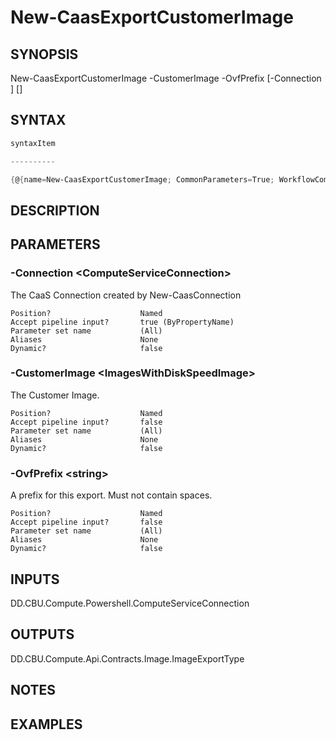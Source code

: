 ﻿New-CaasExportCustomerImage
===================

## SYNOPSIS

New-CaasExportCustomerImage -CustomerImage <ImagesWithDiskSpeedImage> -OvfPrefix <string> [-Connection <ComputeServiceConnection>] [<CommonParameters>]


## SYNTAX
```powershell
syntaxItem                                                                                                             

----------                                                                                                             

{@{name=New-CaasExportCustomerImage; CommonParameters=True; WorkflowCommonParameters=False; parameter=System.Object[]}}
```

## DESCRIPTION


## PARAMETERS
### -Connection &lt;ComputeServiceConnection&gt;
The CaaS Connection created by New-CaasConnection
```
Position?                    Named
Accept pipeline input?       true (ByPropertyName)
Parameter set name           (All)
Aliases                      None
Dynamic?                     false
```
 
### -CustomerImage &lt;ImagesWithDiskSpeedImage&gt;
The Customer Image.
```
Position?                    Named
Accept pipeline input?       false
Parameter set name           (All)
Aliases                      None
Dynamic?                     false
```
 
### -OvfPrefix &lt;string&gt;
A prefix for this export. Must not contain spaces.
```
Position?                    Named
Accept pipeline input?       false
Parameter set name           (All)
Aliases                      None
Dynamic?                     false
```

## INPUTS
DD.CBU.Compute.Powershell.ComputeServiceConnection


## OUTPUTS
DD.CBU.Compute.Api.Contracts.Image.ImageExportType


## NOTES


## EXAMPLES
